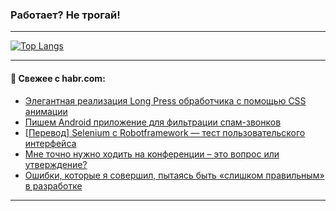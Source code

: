 ### Работает? Не трогай!

---
<!--
#### 🛠️ Technical stack:

![Java](https://img.shields.io/badge/Java-informational?logo=Oracle&style=flat&logoColor=white&color=FF4500)
![Kotlin](https://img.shields.io/badge/Kotlin-informational?logo=Kotlin&style=flat&logoColor=white&color=774D97)
![TS](https://img.shields.io/badge/TypeScript-informational?logo=typeScript&style=flat&logoColor=black&color=017acc)
![Python](https://img.shields.io/badge/Python-informational?logo=Python&style=flat&logoColor=black&color=ffdd54) <br>
![Spring](https://img.shields.io/badge/Spring-informational?logo=Spring&style=flat&logoColor=white&color=6DB33F) 
![SpringBoot](https://img.shields.io/badge/SpringBoot-informational?logo=SpringBoot&style=flat&logoColor=white&color=6DB33F)
![Nest](https://img.shields.io/badge/NestJS-informational?logo=NestJS&style=flat&logoColor=white&color=E0234E) 
![NodeJS](https://img.shields.io/badge/NodeJS-informational?logo=node.js&style=flat&logoColor=white&color=70A760)<br>
![PostgreSQL](https://img.shields.io/badge/PostgreSQL-informational?logo=PostgreSQL&style=flat&logoColor=white&color=DAA520)
![MongoDB](https://img.shields.io/badge/MongoDB-informational?logo=MongoDB&style=flat&logoColor=white&color=870000)
![Apache](https://img.shields.io/badge/Apache-informational?logo=apache&style=flat&logoColor=white&color=f74e28)

___ 
-->

<!--- #### 🛠️ : --->

[![Top Langs](https://github-readme-stats-82jvfl3w3-advtsettinggmailcoms-projects.vercel.app/api/top-langs/?username=zloylis&langs_count=10&hide_title=true&title_color=e6edf3&size_weight=0.5&count_weight=0.5&layout=compact&hide_progress=true&hide_border=true&theme=dracula)](https://github.com/zloylis)

<!---


####  :octocat:&nbsp;&nbsp; Статистика:

![GitHub stats](https://github-readme-stats-u2qms2cxw-advtsettinggmailcoms-projects.vercel.app/api?username=zloylis&show_icons=true&hide_border=true&theme=dracula&title_color=e6edf3&include_all_commits=true&count_private=true&hide_rank=false&hide_title=true&rank_icon=github)
-->
---

#### 💬 Свежее с habr.com:

<!-- BLOG-POST-LIST:START -->
- [Элегантная реализация Long Press обработчика с помощью CSS анимации](https://habr.com/ru/articles/860704/?utm_source=habrahabr&utm_medium=rss&utm_campaign=860704)
- [Пишем Android приложение для фильтрации спам-звонков](https://habr.com/ru/articles/860118/?utm_source=habrahabr&utm_medium=rss&utm_campaign=860118)
- [[Перевод] Selenium с Robotframework — тест пользовательского интерфейса](https://habr.com/ru/articles/860678/?utm_source=habrahabr&utm_medium=rss&utm_campaign=860678)
- [Мне точно нужно ходить на конференции – это вопрос или утверждение?](https://habr.com/ru/articles/860666/?utm_source=habrahabr&utm_medium=rss&utm_campaign=860666)
- [Ошибки, которые я совершил, пытаясь быть «слишком правильным» в разработке](https://habr.com/ru/articles/860656/?utm_source=habrahabr&utm_medium=rss&utm_campaign=860656)
<!-- BLOG-POST-LIST:END -->

---
